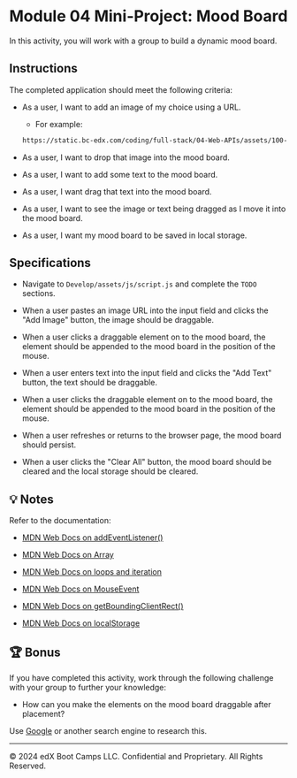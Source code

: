 # Module 04 Mini-Project: Mood Board

In this activity, you will work with a group to build a dynamic mood board.

## Instructions

The completed application should meet the following criteria:

- As a user, I want to add an image of my choice using a URL.

  - For example:

  ```md
  https://static.bc-edx.com/coding/full-stack/04-Web-APIs/assets/100-m4-mini.png
  ```

- As a user, I want to drop that image into the mood board.

- As a user, I want to add some text to the mood board.

- As a user, I want drag that text into the mood board.

- As a user, I want to see the image or text being dragged as I move it into the mood board.

- As a user, I want my mood board to be saved in local storage.

## Specifications

- Navigate to `Develop/assets/js/script.js` and complete the `TODO` sections.

- When a user pastes an image URL into the input field and clicks the "Add Image" button, the image should be draggable.

- When a user clicks a draggable element on to the mood board, the element should be appended to the mood board in the position of the mouse.

- When a user enters text into the input field and clicks the "Add Text" button, the text should be draggable.

- When a user clicks the draggable element on to the mood board, the element should be appended to the mood board in the position of the mouse.

- When a user refreshes or returns to the browser page, the mood board should persist.

- When a user clicks the "Clear All" button, the mood board should be cleared and the local storage should be cleared.

## 💡 Notes

Refer to the documentation:

- [MDN Web Docs on addEventListener()](https://developer.mozilla.org/en-US/docs/Web/API/EventTarget/addEventListener)

- [MDN Web Docs on Array](https://developer.mozilla.org/en-US/docs/Web/JavaScript/Reference/Global_Objects/Array)

- [MDN Web Docs on loops and iteration](https://developer.mozilla.org/en-US/docs/Web/JavaScript/Guide/Loops_and_iteration)

- [MDN Web Docs on MouseEvent](https://developer.mozilla.org/en-US/docs/Web/API/MouseEvent)

- [MDN Web Docs on getBoundingClientRect()](https://developer.mozilla.org/en-US/docs/Web/API/Element/getBoundingClientRect)

- [MDN Web Docs on localStorage](https://developer.mozilla.org/en-US/docs/Web/API/Window/localStorage)

## 🏆 Bonus

If you have completed this activity, work through the following challenge with your group to further your knowledge:

- How can you make the elements on the mood board draggable after placement?

Use [Google](https://www.google.com) or another search engine to research this.

---

© 2024 edX Boot Camps LLC. Confidential and Proprietary. All Rights Reserved.
